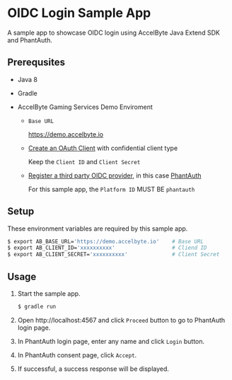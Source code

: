 # OIDC Login Sample App

A sample app to showcase OIDC login using AccelByte Java Extend SDK and PhantAuth. 

## Prerequsites

* Java 8

* Gradle

* AccelByte Gaming Services Demo Enviroment

    * `Base URL` 
      
        https://demo.accelbyte.io

    * [Create an OAuth Client](https://docs.accelbyte.io/gaming-services/services/access/authorization/manage-access-control-for-applications/#create-an-iam-client) with confidential client type 

        Keep the `Client ID` and `Client Secret`

    * [Register a third party OIDC provider](https://docs.accelbyte.io/gaming-services/services/access/authentication/oidc-identity/), in this case [PhantAuth](https://phantauth.net/)

        For this sample app, the `Platform ID` MUST BE `phantauth`

## Setup

These environment variables are required by this sample app.

```bash
$ export AB_BASE_URL='https://demo.accelbyte.io'    # Base URL
$ export AB_CLIENT_ID='xxxxxxxxxx'                  # Cliend ID
$ export AB_CLIENT_SECRET='xxxxxxxxxx'              # Client Secret
```

## Usage

1. Start the sample app.

    ```bash
    $ gradle run
    ```

2. Open http://localhost:4567 and click `Proceed` button to go to PhantAuth login page.

3. In PhantAuth login page, enter any name and click `Login` button.

4. In PhantAuth consent page, click `Accept`.

5. If successful, a success response will be displayed.


